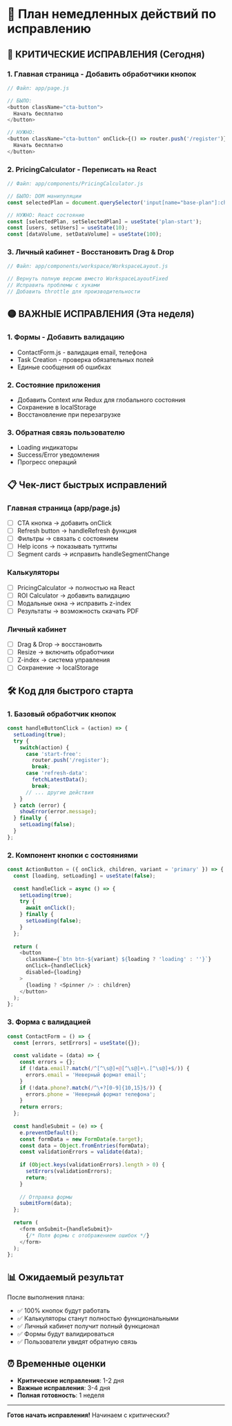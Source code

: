 # 🚀 План немедленных действий по исправлению

## 🔴 КРИТИЧЕСКИЕ ИСПРАВЛЕНИЯ (Сегодня)

### 1. Главная страница - Добавить обработчики кнопок
```javascript
// Файл: app/page.js

// БЫЛО:
<button className="cta-button">
  Начать бесплатно
</button>

// НУЖНО:
<button className="cta-button" onClick={() => router.push('/register')}>
  Начать бесплатно
</button>
```

### 2. PricingCalculator - Переписать на React
```javascript
// Файл: app/components/PricingCalculator.js

// БЫЛО: DOM манипуляции
const selectedPlan = document.querySelector('input[name="base-plan"]:checked');

// НУЖНО: React состояние
const [selectedPlan, setSelectedPlan] = useState('plan-start');
const [users, setUsers] = useState(10);
const [dataVolume, setDataVolume] = useState(100);
```

### 3. Личный кабинет - Восстановить Drag & Drop
```javascript
// Файл: app/components/workspace/WorkspaceLayout.js

// Вернуть полную версию вместо WorkspaceLayoutFixed
// Исправить проблемы с хуками
// Добавить throttle для производительности
```

## 🟡 ВАЖНЫЕ ИСПРАВЛЕНИЯ (Эта неделя)

### 1. Формы - Добавить валидацию
- ContactForm.js - валидация email, телефона
- Task Creation - проверка обязательных полей
- Единые сообщения об ошибках

### 2. Состояние приложения
- Добавить Context или Redux для глобального состояния
- Сохранение в localStorage
- Восстановление при перезагрузке

### 3. Обратная связь пользователю
- Loading индикаторы
- Success/Error уведомления
- Прогресс операций

## 📋 Чек-лист быстрых исправлений

### Главная страница (app/page.js)
- [ ] CTA кнопка → добавить onClick
- [ ] Refresh button → handleRefresh функция
- [ ] Фильтры → связать с состоянием
- [ ] Help icons → показывать тултипы
- [ ] Segment cards → исправить handleSegmentChange

### Калькуляторы
- [ ] PricingCalculator → полностью на React
- [ ] ROI Calculator → добавить валидацию
- [ ] Модальные окна → исправить z-index
- [ ] Результаты → возможность скачать PDF

### Личный кабинет
- [ ] Drag & Drop → восстановить
- [ ] Resize → включить обработчики
- [ ] Z-index → система управления
- [ ] Сохранение → localStorage

## 🛠️ Код для быстрого старта

### 1. Базовый обработчик кнопок
```javascript
const handleButtonClick = (action) => {
  setLoading(true);
  try {
    switch(action) {
      case 'start-free':
        router.push('/register');
        break;
      case 'refresh-data':
        fetchLatestData();
        break;
      // ... другие действия
    }
  } catch (error) {
    showError(error.message);
  } finally {
    setLoading(false);
  }
};
```

### 2. Компонент кнопки с состояниями
```javascript
const ActionButton = ({ onClick, children, variant = 'primary' }) => {
  const [loading, setLoading] = useState(false);
  
  const handleClick = async () => {
    setLoading(true);
    try {
      await onClick();
    } finally {
      setLoading(false);
    }
  };
  
  return (
    <button 
      className={`btn btn-${variant} ${loading ? 'loading' : ''}`}
      onClick={handleClick}
      disabled={loading}
    >
      {loading ? <Spinner /> : children}
    </button>
  );
};
```

### 3. Форма с валидацией
```javascript
const ContactForm = () => {
  const [errors, setErrors] = useState({});
  
  const validate = (data) => {
    const errors = {};
    if (!data.email?.match(/^[^\s@]+@[^\s@]+\.[^\s@]+$/)) {
      errors.email = 'Неверный формат email';
    }
    if (!data.phone?.match(/^\+?[0-9]{10,15}$/)) {
      errors.phone = 'Неверный формат телефона';
    }
    return errors;
  };
  
  const handleSubmit = (e) => {
    e.preventDefault();
    const formData = new FormData(e.target);
    const data = Object.fromEntries(formData);
    const validationErrors = validate(data);
    
    if (Object.keys(validationErrors).length > 0) {
      setErrors(validationErrors);
      return;
    }
    
    // Отправка формы
    submitForm(data);
  };
  
  return (
    <form onSubmit={handleSubmit}>
      {/* Поля формы с отображением ошибок */}
    </form>
  );
};
```

## 📊 Ожидаемый результат

После выполнения плана:
- ✅ 100% кнопок будут работать
- ✅ Калькуляторы станут полностью функциональными
- ✅ Личный кабинет получит полный функционал
- ✅ Формы будут валидироваться
- ✅ Пользователи увидят обратную связь

## ⏰ Временные оценки

- **Критические исправления**: 1-2 дня
- **Важные исправления**: 3-4 дня
- **Полная готовность**: 1 неделя

---

**Готов начать исправления!** 
Начинаем с критических?
